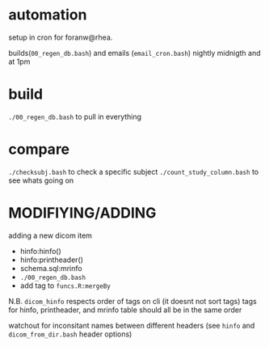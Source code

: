 # automation
 setup in cron for foranw@rhea.

 builds(`00_regen_db.bash`) and emails (`email_cron.bash`) nightly midnigth and at 1pm
 
# build
`./00_regen_db.bash` to pull in everything

# compare
`./checksubj.bash` to check a specific subject
`./count_study_column.bash` to see whats going on

# MODIFIYING/ADDING
adding a new dicom item
 - hinfo:hinfo()
 - hinfo:printheader()
 - schema.sql:mrinfo 
 - `./00_regen_db.bash`
 - add tag to `funcs.R:mergeBy` 
 
N.B. `dicom_hinfo` respects order of tags on cli (it doesnt not sort tags)
tags for hinfo, printheader, and mrinfo table should all be in the same order

watchout for inconsitant names between different headers (see `hinfo` and `dicom_from_dir.bash` header options)


